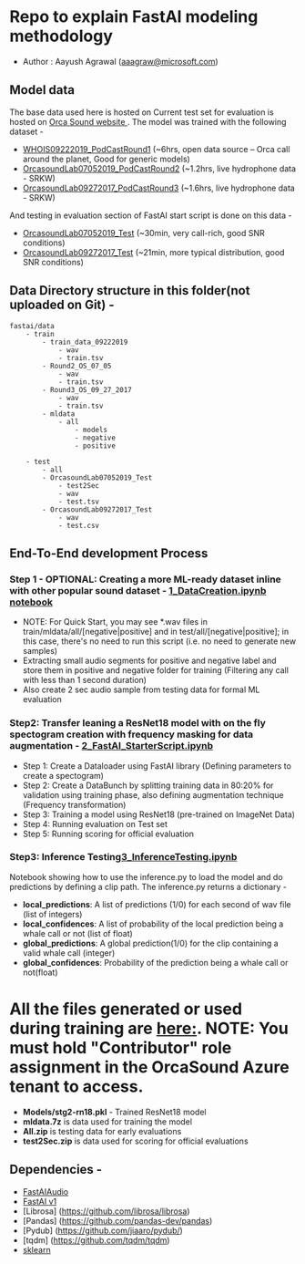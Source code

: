 # Repo to explain FastAI modeling methodology
- Author : Aayush Agrawal (aaagraw@microsoft.com)

## Model data 
The base data used here is hosted on Current test set for evaluation is hosted on [Orca Sound website ](https://github.com/orcasound/orcadata/wiki/Pod.Cast-data-archive#test-sets). The model was trained with the following dataset -

- [WHOIS09222019_PodCastRound1](https://github.com/orcasound/orcadata/wiki/Pod.Cast-data-archive#WHOIS_PodCastRound1) (~6hrs, open data source – Orca call around the planet, Good for generic models)
- [OrcasoundLab07052019_PodCastRound2](https://github.com/orcasound/orcadata/wiki/Pod.Cast-data-archive#OrcasoundLab07052019_PodCastRound2) (~1.2hrs, live hydrophone data - SRKW)
- [OrcasoundLab09272017_PodCastRound3](https://github.com/orcasound/orcadata/wiki/Pod.Cast-data-archive#OrcasoundLab09272017_PodCastRound3) (~1.6hrs, live hydrophone data - SRKW)

And testing in evaluation section of FastAI start script is done on this data - 
- [OrcasoundLab07052019_Test](https://github.com/orcasound/orcadata/wiki/Pod.Cast-data-archive#OrcasoundLab07052019_Test) (~30min, very call-rich, good SNR conditions)
- [OrcasoundLab09272017_Test](https://github.com/orcasound/orcadata/wiki/Pod.Cast-data-archive#OrcasoundLab07052019_Test) (~21min, more typical distribution, good SNR conditions)

## Data Directory structure in this folder(not uploaded on Git) -

```
fastai/data
    - train
        - train_data_09222019
            - wav
            - train.tsv
        - Round2_OS_07_05
            - wav
            - train.tsv
        - Round3_OS_09_27_2017
            - wav
            - train.tsv
        - mldata
            - all
                - models
                - negative
                - positive

    - test
        - all
        - OrcasoundLab07052019_Test
            - test2Sec
            - wav
            - test.tsv
        - OrcasoundLab09272017_Test
            - wav
            - test.csv
```

## End-To-End development Process

### **Step 1 - OPTIONAL**: Creating a more ML-ready dataset inline with other popular sound dataset - [1_DataCreation.ipynb notebook]()
- NOTE: For Quick Start, you may see *.wav files in train/mldata/all/[negative|positive] and in test/all/[negative|positive]; in this case, there's no need to run this script (i.e. no need to generate new samples)
- Extracting small audio segments for positive and negative label and store them in positive and negative folder for training  (Filtering any call with less than 1 second duration)
- Also create 2 sec audio sample from testing data for formal ML evaluation

### **Step2**: Transfer leaning a ResNet18 model with on the fly spectogram creation with frequency masking for data augmentation - [2_FastAI_StarterScript.ipynb]()
- Step 1: Create a Dataloader using FastAI library (Defining parameters to create a spectogram)
- Step 2: Create a DataBunch by splitting training data in 80:20% for validation using training phase, also defining augmentation technique (Frequency transformation)
- Step 3: Training a model using ResNet18 (pre-trained on ImageNet Data)
- Step 4: Running evaluation on Test set
- Step 5: Running scoring for official evaluation

### **Step3**: Inference Testing[3_InferenceTesting.ipynb]()
Notebook showing how to use the inference.py to load the model and do predictions by defining a clip path.
The inference.py returns a dictionary -
- **local_predictions**: A list of predictions (1/0) for each second of wav file (list of integers)
- **local_confidences**: A list of probability of the local prediction being a whale call or not (list of float)
- **global_predictions**: A global prediction(1/0) for the clip containing a valid whale call (integer)
- **global_confidences**: Probability of the prediction being a whale call or not(float)

# All the files generated or used during training are [here:](https://portal.azure.com/#@adminorcasound.onmicrosoft.com/resource/subscriptions/c65c3881-6d6b-4210-94db-5301ef484f17/resourceGroups/mldev/providers/Microsoft.Storage/storageAccounts/storagesnap/overview). NOTE: You must hold "Contributor" role assignment in the OrcaSound Azure tenant to access.
- **Models/stg2-rn18.pkl** - Trained ResNet18 model
- **mldata.7z** is data used for training the model
- **All.zip** is testing data for early evaluations
- **test2Sec.zip** is data used for scoring for official evaluations

## Dependencies -
- [FastAIAudio](https://github.com/mogwai/fastai_audio)
- [FastAI v1](https://github.com/fastai/fastai/blob/master/README.md#installation)
- [Librosa] (https://github.com/librosa/librosa)
- [Pandas] (https://github.com/pandas-dev/pandas)
- [Pydub] (https://github.com/jiaaro/pydub/)
- [tqdm] (https://github.com/tqdm/tqdm)
- [sklearn](https://scikit-learn.org/stable/install.html)
